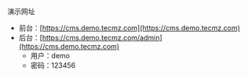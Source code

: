 演示网址

- 前台：[https://cms.demo.tecmz.com](https://cms.demo.tecmz.com)
- 后台：[https://cms.demo.tecmz.com/admin](https://cms.demo.tecmz.com) 
    - 用户：demo
    - 密码：123456
